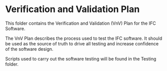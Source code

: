 # Verification and Validation Plan

This folder contains the Verification and Validation (VnV) Plan for the IFC Software. 

The VnV Plan describes the process used to test the IFC software. It should be used as the source of truth to drive all testing and increase confidence of the software design.

Scripts used to carry out the software testing will be found in the Testing folder.


